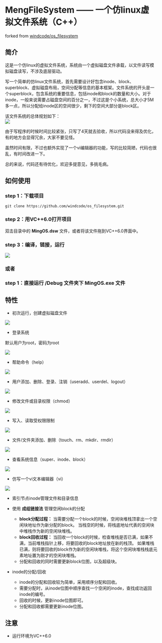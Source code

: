 ﻿# MengFileSystem —— 一个仿linux虚拟文件系统（C++）

forked from [windcode/os_filesystem](https://github.com/windcode/os_filesystem)

## 简介
这是一个仿linux的虚拟文件系统，系统由一个虚拟磁盘文件承载，以文件读写模拟磁盘读写，不涉及底层驱动。

写一个简单的仿linux文件系统，首先需要设计好包含inode、block、superblock、虚拟磁盘布局，空间分配等信息的基本框架。文件系统的开头是一个superblock，包含系统的重要信息，包括inode和block的数量和大小。对于inode，一般来说需要占磁盘空间的百分之一，不过这是个小系统，总大小才5M多一点，所以分配给inode区的空间很少，剩下的空间大部分是block区。

该文件系统的总体规划如下：  
![](./screenshots/00.png)

由于写程序的时候时间比较紧张，只写了4天就去验收，所以代码没来得及优化，有的地方会显得冗余，大家不要见怪。

虽然时间有限，不过也额外实现了一个vi编辑器的功能，写的比较简陋，代码也很乱，有时间改进一下。

总的来说，代码还有待优化，欢迎多提意见，多挑毛病。

## 如何使用
### step 1：下载项目
`git clone https://github.com/windcode/os_filesystem.git`

### step 2：用VC++6.0打开项目
双击目录中的 **MingOS.dsw** 文件，或者将该文件拖到VC++6.0界面中。

### step 3：编译，链接，运行
![](./screenshots/0.png)

### 或者
### step 1：直接运行 **/Debug** 文件夹下 **MingOS.exe** 文件

## 特性
* 初次运行，创建虚拟磁盘文件

![](./screenshots/1.png)

* 登录系统

默认用户为root，密码为root

![](./screenshots/2.gif)

* 帮助命令（help）

![](./screenshots/3.gif)

* 用户添加、删除、登录、注销（useradd、userdel、logout）

![](./screenshots/5.gif)

* 修改文件或目录权限（chmod）

![](./screenshots/6.gif)

* 写入、读取受权限限制

![](./screenshots/7.gif)

* 文件/文件夹添加、删除（touch、rm、mkdir、rmdir）

![](./screenshots/8.gif)

* 查看系统信息（super、inode、block）

![](./screenshots/9.gif)

* 仿写一个vi文本编辑器（vi）

![](./screenshots/4.gif)

* 索引节点inode管理文件和目录信息

* 使用 **成组链接法** 管理空闲block的分配  
	* **block分配过程：**
当需要分配一个block的时候，空闲块堆栈顶拿出一个空闲块地址作为新分配的block。
当栈空的时候，将栈底地址代表的空闲块中堆栈作为新的空闲块堆栈。  
	* **block回收过程：**
当回收一个block的时候，检查堆栈是否已满，如果不满，当前堆栈指针上移，将要回收的block地址放在新的栈顶。
如果堆栈已满，则将要回收的block作为新的空闲块堆栈，将这个空闲块堆栈栈底元素地址置为刚才的空闲块堆栈。  
	* 分配和回收的同时需要更新block位图，以及超级块。

* inode的分配/回收  
	* inode的分配和回收较为简单，采用顺序分配和回收。  
	* 需要分配时，从inode位图中顺序查找一个空闲的inode，查找成功返回inode的编号。
	* 回收的时候，更新inode位图即可。  
	* 分配和回收都需要更新inode位图。

## 注意
* 运行环境为VC++6.0
